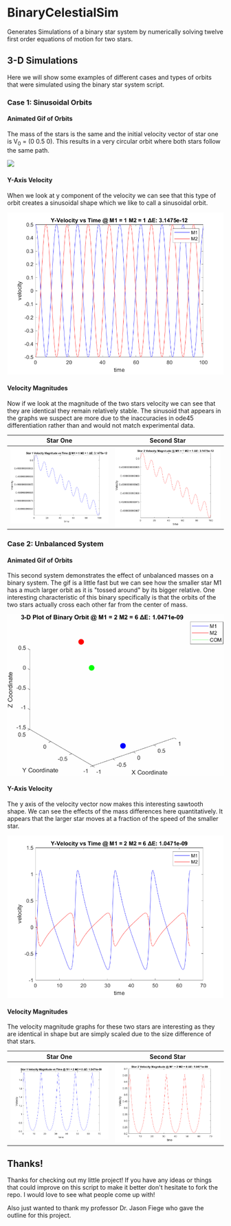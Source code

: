# BinaryCelestialSim
Generates Simulations of a binary star system by numerically solving twelve first order equations of motion for two stars.

## 3-D Simulations
Here we will show some examples of different cases and types of orbits that were simulated using the binary star system script. 

### Case 1: Sinusoidal Orbits
#### Animated Gif of Orbits
The mass of the stars is the same and the initial velocity vector of star one is V<sub>0</sub> = (0 0.5 0). This results in a very circular orbit where both stars follow the same path.

![](https://github.com/GrahamDrive/BinaryCelestialSim/blob/main/Example%20Simulations/M1=1%20M2=1%20v01%20=%20%5B0%200.5%200%5D/StarOrbit%20Graph%20for%20M1=1%20M2=1.gif?raw=true)

#### Y-Axis Velocity
When we look at y component of the velocity we can see that this type of orbit creates a sinusoidal shape which we like to call a sinusoidal orbit.

![](https://github.com/GrahamDrive/BinaryCelestialSim/blob/main/Example%20Simulations/M1=1%20M2=1%20v01%20=%20%5B0%200.5%200%5D/Y-Velocity%20Graph%20for%20M1=1%20M2=1.png?raw=true)

#### Velocity Magnitudes
Now if we look at the magnitude of the two stars velocity we can see that they are identical they remain relatively stable. The sinusoid that appears in the graphs we suspect are more due to the inaccuracies in ode45 differentiation rather than and would not match experimental data.

| Star One| Second Star|
|---------|------------|
|![](https://github.com/GrahamDrive/BinaryCelestialSim/blob/main/Example%20Simulations/M1=1%20M2=1%20v01%20=%20%5B0%200.5%200%5D/Star%201%20Velocity%20Magnitude%201%20M2=1.png?raw=true)|![](https://github.com/GrahamDrive/BinaryCelestialSim/blob/main/Example%20Simulations/M1=1%20M2=1%20v01%20=%20%5B0%200.5%200%5D/Star%202%20Velocity%20Magnitude%201%20M2=1.png?raw=true)|


### Case 2: Unbalanced System
#### Animated Gif of Orbits 
This second system demonstrates the effect of unbalanced masses on a binary system. The gif is a little fast but we can see how the smaller star M1 has a much larger orbit as it is "tossed around" by its bigger relative. One interesting characteristic of this binary specifically is that the orbits of the two stars actually cross each other far from the center of mass.

![](https://github.com/GrahamDrive/BinaryCelestialSim/blob/main/Example%20Simulations/M1=2%20M2=6%20v01%20=%20%5B1.2%20-0.6%201%5D/StarOrbit%20Graph%20for%20M1=2%20M2=6.gif?raw=true)

#### Y-Axis Velocity
The y axis of the velocity vector now makes this interesting sawtooth shape. We can see the effects of the mass differences here quantitatively. It appears that the larger star moves at a fraction of the speed of the smaller star.

![](https://github.com/GrahamDrive/BinaryCelestialSim/blob/main/Example%20Simulations/M1=2%20M2=6%20v01%20=%20%5B1.2%20-0.6%201%5D/Y-Velocity%20Graph%20for%20M1=2%20M2=6.png?raw=true)

#### Velocity Magnitudes
The velocity magnitude graphs for these two stars are interesting as they are identical in shape but are simply scaled due to the size difference of that stars.

| Star One| Second Star|
|---------|------------|
|![](https://github.com/GrahamDrive/BinaryCelestialSim/blob/main/Example%20Simulations/M1=2%20M2=6%20v01%20=%20%5B1.2%20-0.6%201%5D/Star%201%20Velocity%20Magnitude%202%20M2=6.png?raw=true)|![](https://github.com/GrahamDrive/BinaryCelestialSim/blob/main/Example%20Simulations/M1=2%20M2=6%20v01%20=%20%5B1.2%20-0.6%201%5D/Star%202%20Velocity%20Magnitude%202%20M2=6.png?raw=true)|


## Thanks!
Thanks for checking out my little project! If you have any ideas or things that could improve on this script to make it better don't hesitate to fork the repo. I would love to see what people come up with!

Also just wanted to thank my professor Dr. Jason Fiege who gave the outline for this project.